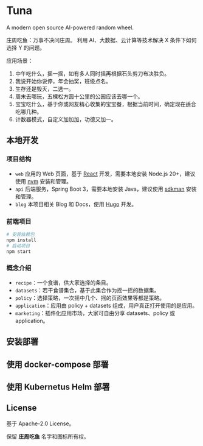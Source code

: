 # Tuna

A modern open source AI-powered random wheel.

庄周吃鱼：万事不决问庄周。
利用 AI、大数据、云计算等技术解决 X 条件下如何选择 Y 的问题。

应用场景：

1. 中午吃什么，摇一摇，如有多人同时摇再根据石头剪刀布决胜负。
2. 我说开始你说停，年会抽奖，班级点名。
3. 生存还是毁灭，二选一。
4. 周末去哪玩，五棵松方圆十公里的公园应该去哪一个。
5. 宝宝吃什么，基于你或网友精心收集的宝宝餐，根据当前时间，确定现在适合吃哪几种。
6. 计数器模式，自定义加加加，功德又加一。

## 本地开发

### 项目结构

- `web` 应用的 Web 页面，基于 [React](https://react.dev/) 开发，需要本地安装 Node.js 20+，建议使用 [nvm](https://github.com/nvm-sh/nvm) 安装和管理。
- `api`  后端服务，Spring Boot 3，需要本地安装 Java，建议使用 [sdkman](https://sdkman.io/) 安装和管理。
- `blog` 本项目相关 Blog 和 Docs，使用 [Hugo](https://gohugo.io/) 开发。

### 前端项目

```bash
# 安装依赖包
npm install
# 启动项目
npm start

```

### 概念介绍

- `recipe`：一个食谱，供大家选择的条目。
- `datasets`：若干食谱集合，基于此集合作为摇一摇的数据集。
- `policy`：选择策略，一次摇中几个、摇的页面效果等都是策略。
- `application`：应用由 policy + datasets 组成，用户真正打开使用的是应用。
- `marketing`：插件化应用市场，大家可自由分享 datasets、policy 或 application。

## 安装部署

## 使用 docker-compose 部署

## 使用 Kubernetus Helm 部署

## License

基于 Apache-2.0 License。

保留 **庄周吃鱼** 名字和图标所有权。
